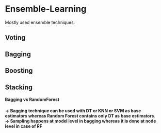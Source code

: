 # Ensemble-Learning

Mostly used ensemble techniques:

<h2>Voting </h2>
<h2>Bagging </h2>
<h2>Boosting </h2>
<h2>Stacking </h2>


<h4>Bagging vs RandomForest</h4>
<h4>-> Bagging technique can be used with DT or KNN or SVM as base estimators 
whereas Random Forest contains only DT as base estimators. <br>
-> Sampling happens at model level in bagging whereas it is done at node level 
in case of RF</h4>
